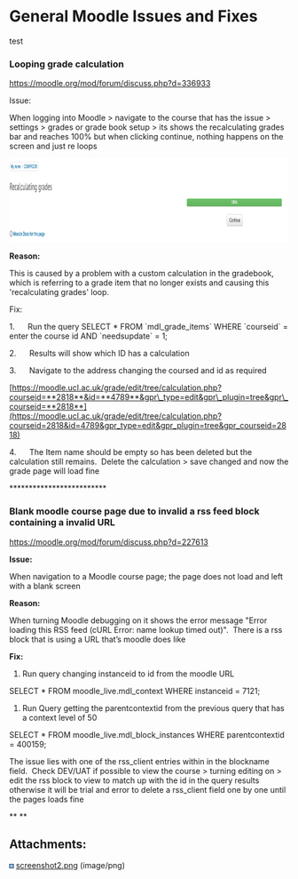 # General Moodle Issues and Fixes

test

### **Looping grade calculation**

<https://moodle.org/mod/forum/discuss.php?d=336933>

Issue:

When logging into Moodle &gt; navigate to the course that has the issue &gt; settings &gt; grades or grade book setup &gt; its shows the recalculating grades bar and reaches 100% but when clicking continue, nothing happens on the screen and just re loops

<img src="attachments/62801776/62801789.png" height="150" />

**Reason:**

This is caused by a problem with a custom calculation in the gradebook, which is referring to a grade item that no longer exists and causing this 'recalculating grades' loop.

Fix:

1.      Run the query SELECT \* FROM \`mdl\_grade\_items\` WHERE \`courseid\` = enter the course id AND \`needsupdate\` = 1;

2.      Results will show which ID has a calculation

3.      Navigate to the address changing the coursed and id as required

[https://moodle.ucl.ac.uk/grade/edit/tree/calculation.php?courseid=**2818**&id=**4789**&gpr\_type=edit&gpr\_plugin=tree&gpr\_courseid=**2818**](https://moodle.ucl.ac.uk/grade/edit/tree/calculation.php?courseid=2818&id=4789&gpr_type=edit&gpr_plugin=tree&gpr_courseid=2818)

4.      The Item name should be empty so has been deleted but the calculation still remains.  Delete the calculation &gt; save changed and now the grade page will load fine

\*\*\*\*\*\*\*\*\*\*\*\*\*\*\*\*\*\*\*\*\*\*\*\*\*

### Blank moodle course page due to invalid a rss feed block containing a invalid URL

<https://moodle.org/mod/forum/discuss.php?d=227613>

**Issue:**

When navigation to a Moodle course page; the page does not load and left with a blank screen

**Reason:**

When turning Moodle debugging on it shows the error message "Error loading this RSS feed (cURL Error: name lookup timed out)".  There is a rss block that is using a URL that’s moodle does like

**Fix:**

1.  Run query changing instanceid to id from the moodle URL

SELECT \* FROM moodle\_live.mdl\_context WHERE instanceid = 7121;

1.  Run Query getting the parentcontextid from the previous query that has a context level of 50

SELECT \* FROM moodle\_live.mdl\_block\_instances WHERE parentcontextid = 400159;

The issue lies with one of the rss\_client entries within in the blockname field.  Check DEV/UAT if possible to view the course &gt; turning editing on &gt; edit the rss block to view to match up with the id in the query results otherwise it will be trial and error to delete a rss\_client field one by one until the pages loads fine

**
**

## Attachments:

<img src="images/icons/bullet_blue.gif" width="8" height="8" /> [screenshot2.png](attachments/62801776/62801789.png) (image/png)

